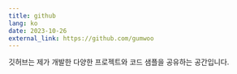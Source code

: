 ```yaml
---
title: github
lang: ko
date: 2023-10-26
external_link: https://github.com/gumwoo
---
```


깃허브는 제가 개발한 다양한 프로젝트와 코드 샘플을 공유하는 공간입니다.

<!--more-->
